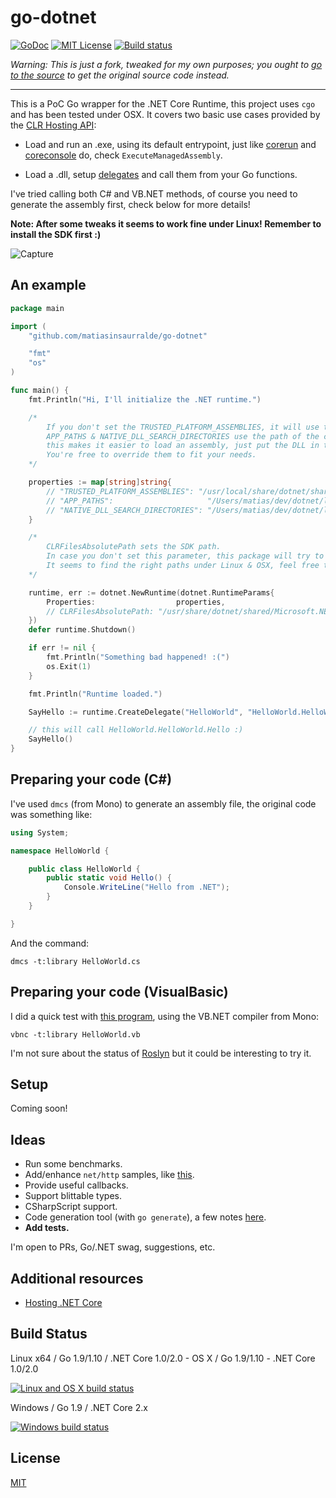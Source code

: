 # go-dotnet

[![GoDoc](https://godoc.org/github.com/matiasinsaurralde/go-dotnet?status.svg)](https://godoc.org/github.com/matiasinsaurralde/go-dotnet)
[![MIT License][license-image]][license-url]
[![Build status][travis-build-image]][travis-build-status]

_Warning: This is just a fork, tweaked for my own purposes; you ought to [go to the source](https://github.com/matiasinsaurralde/go-dotnet) to get the original source code instead._

***

This is a PoC Go wrapper for the .NET Core Runtime, this project uses ```cgo``` and has been tested under OSX. It covers two basic use cases provided by the [CLR Hosting API](https://blogs.msdn.microsoft.com/msdnforum/2010/07/09/use-clr4-hosting-api-to-invoke-net-assembly-from-native-c/):

* Load and run an .exe, using its default entrypoint, just like [corerun](https://github.com/dotnet/coreclr/blob/master/src/coreclr/hosts/unixcorerun/corerun.cpp) and [coreconsole](https://github.com/dotnet/coreclr/blob/master/src/coreclr/hosts/unixcoreconsole/coreconsole.cpp) do, check ```ExecuteManagedAssembly```.

* Load a .dll, setup [delegates](http://www.fancy-development.net/hosting-net-core-clr-in-your-own-process) and call them from your Go functions.

I've tried calling both C# and VB.NET methods, of course you need to generate the assembly first, check below for more details!

**Note: After some tweaks it seems to work fine under Linux! Remember to install the SDK first :)**

![Capture][capture]


## An example

```go
package main

import (
	"github.com/matiasinsaurralde/go-dotnet"

	"fmt"
	"os"
)

func main() {
	fmt.Println("Hi, I'll initialize the .NET runtime.")

	/*
		If you don't set the TRUSTED_PLATFORM_ASSEMBLIES, it will use the default tpaList value.
		APP_PATHS & NATIVE_DLL_SEARCH_DIRECTORIES use the path of the current program,
		this makes it easier to load an assembly, just put the DLL in the same folder as your Go binary!
		You're free to override them to fit your needs.
	*/

	properties := map[string]string{
		// "TRUSTED_PLATFORM_ASSEMBLIES": "/usr/local/share/dotnet/shared/Microsoft.NETCore.App/1.0.0/mscorlib.ni.dll:/usr/local/share/dotnet/shared/Microsoft.NETCore.App/1.0.0/System.Private.CoreLib.ni.dll",
		// "APP_PATHS":                     "/Users/matias/dev/dotnet/lib/HelloWorld",
		// "NATIVE_DLL_SEARCH_DIRECTORIES": "/Users/matias/dev/dotnet/lib/HelloWorld",
	}

	/*
		CLRFilesAbsolutePath sets the SDK path.
		In case you don't set this parameter, this package will try to find the SDK using a list of common paths.
		It seems to find the right paths under Linux & OSX, feel free to override this setting (like the commented line).
	*/

	runtime, err := dotnet.NewRuntime(dotnet.RuntimeParams{
		Properties:                  properties,
		// CLRFilesAbsolutePath: "/usr/share/dotnet/shared/Microsoft.NETCore.App/1.0.0"
	})
	defer runtime.Shutdown()

	if err != nil {
		fmt.Println("Something bad happened! :(")
		os.Exit(1)
	}

	fmt.Println("Runtime loaded.")

	SayHello := runtime.CreateDelegate("HelloWorld", "HelloWorld.HelloWorld", "Hello")

    // this will call HelloWorld.HelloWorld.Hello :)
	SayHello()
}
```

## Preparing your code (C#)

I've used ```dmcs``` (from Mono) to generate an assembly file, the original code was something like:

```c#
using System;

namespace HelloWorld {

	public class HelloWorld {
    	public static void Hello() {
      		Console.WriteLine("Hello from .NET");
    	}
	}

}
```

And the command:

```
dmcs -t:library HelloWorld.cs
```

## Preparing your code (VisualBasic)

I did a quick test with [this program](https://github.com/matiasinsaurralde/go-dotnet/blob/master/examples/HelloWorld.vb), using the VB.NET compiler from Mono:

```
vbnc -t:library HelloWorld.vb
```

I'm not sure about the status of [Roslyn](https://github.com/dotnet/roslyn) but it could be interesting to try it.

## Setup

Coming soon!

## Ideas

* Run some benchmarks.
* Add/enhance ```net/http``` samples, like [this](https://github.com/matiasinsaurralde/go-dotnet/blob/master/examples/http.go).
* Provide useful callbacks.
* Support blittable types.
* CSharpScript support.
* Code generation tool (with `go generate`), a few notes [here](https://github.com/matiasinsaurralde/go-dotnet/blob/master/code_generation.md).
* **Add tests.**

I'm open to PRs, Go/.NET swag, suggestions, etc.

## Additional resources

* [Hosting .NET Core](https://github.com/dotnet/docs/blob/master/docs/core/tutorials/netcore-hosting.md)

Build Status
------------

Linux x64 / Go 1.9/1.10 / .NET Core 1.0/2.0 - OS X / Go 1.9/1.10 - .NET Core 1.0/2.0

[![Linux and OS X build status][travis-build-image]][travis-build-status]

Windows / Go 1.9 / .NET Core 2.x

[![Windows build status][windows-build-image]][windows-build-status]

## License

[MIT](LICENSE)

[license-url]: LICENSE

[license-image]: http://img.shields.io/badge/license-MIT-blue.svg?style=flat

[capture]: capture.png

[travis-build-image]: https://travis-ci.org/matiasinsaurralde/go-dotnet.svg?branch=master
[travis-build-status]: https://travis-ci.org/matiasinsaurralde/go-dotnet

[windows-build-image]: https://ci.appveyor.com/api/projects/status/wc6hi7h89c6f83it/branch/windows-support?svg=true
[windows-build-status]: https://ci.appveyor.com/project/matiasinsaurralde/go-dotnet/branch/windows-support
